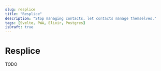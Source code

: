 ```yaml
---
slug: resplice
title: "Resplice"
description: "Stop managing contacts, let contacts manage themselves."
tags: [Svelte, PWA, Elixir, Postgres]
isDraft: true
---
```


<!-- markdownlint-disable MD025 -->
# Resplice
<!-- markdownlint-disable MD025 -->

TODO
